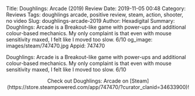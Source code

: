Title: Doughlings: Arcade (2019) Review
Date: 2019-11-05 00:48
Category: Reviews
Tags: doughlings arcade, positive review, steam, action, shooter, no video
Slug: doughlings-arcade-2019
Author: Hexadigital
Summary: Doughlings: Arcade is a Breakout-like game with power-ups and additional colour-based mechanics. My only complaint is that even with mouse sensitivity maxed, I felt like I moved too slow. 6/10
og_image: images/steam/747470.jpg
Appid: 747470

Doughlings: Arcade is a Breakout-like game with power-ups and additional colour-based mechanics. My only complaint is that even with mouse sensitivity maxed, I felt like I moved too slow. 6/10

<center>Check out Doughlings: Arcade on [Steam](https://store.steampowered.com/app/747470/?curator_clanid=34633900)!</center>